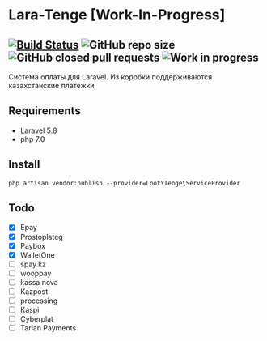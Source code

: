 # Lara-Tenge [Work-In-Progress]
 [![Build Status](https://travis-ci.org/Lootjs/lara-tenge.svg?branch=dev)](https://travis-ci.org/Lootjs/lara-tenge) ![GitHub repo size](https://img.shields.io/github/repo-size/lootjs/lara-tenge) ![GitHub closed pull requests](https://img.shields.io/github/issues-pr-closed/lootjs/lara-tenge) ![Work in progress](https://img.shields.io/badge/wip-work%20in%20progress-brightgreen) 
 ---
Система оплаты для Laravel. Из коробки поддерживаются казахстанские платежки
## Requirements
- Laravel 5.8
- php 7.0
## Install
``php artisan vendor:publish --provider=Loot\Tenge\ServiceProvider``
## Todo
- [x] Epay
- [x] Prostoplateg
- [x] Paybox
- [x] WalletOne
- [ ] spay.kz
- [ ] wooppay
- [ ] kassa nova
- [ ] Kazpost
- [ ] processing
- [ ] Kaspi
- [ ] Cyberplat
- [ ] Tarlan Payments
